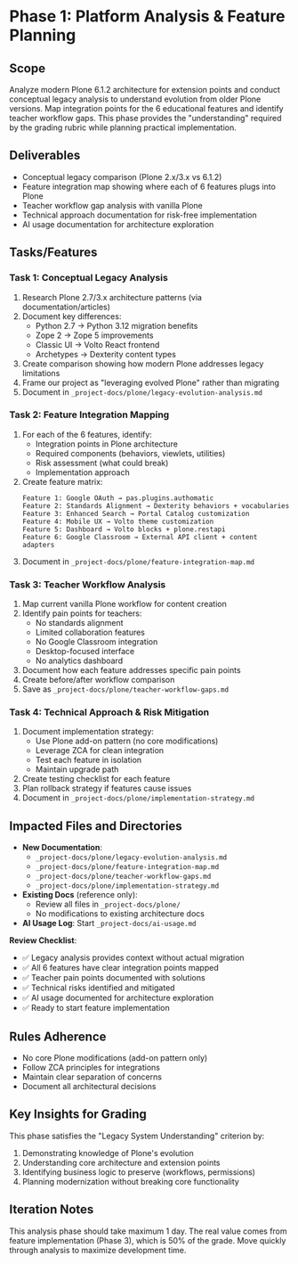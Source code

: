 
# Phase 1: Platform Analysis & Feature Planning

## Scope
Analyze modern Plone 6.1.2 architecture for extension points and conduct conceptual legacy analysis to understand evolution from older Plone versions. Map integration points for the 6 educational features and identify teacher workflow gaps. This phase provides the "understanding" required by the grading rubric while planning practical implementation.

## Deliverables
- Conceptual legacy comparison (Plone 2.x/3.x vs 6.1.2)
- Feature integration map showing where each of 6 features plugs into Plone
- Teacher workflow gap analysis with vanilla Plone
- Technical approach documentation for risk-free implementation
- AI usage documentation for architecture exploration

## Tasks/Features

### Task 1: Conceptual Legacy Analysis
1. Research Plone 2.7/3.x architecture patterns (via documentation/articles)
2. Document key differences:
   - Python 2.7 → Python 3.12 migration benefits
   - Zope 2 → Zope 5 improvements  
   - Classic UI → Volto React frontend
   - Archetypes → Dexterity content types
3. Create comparison showing how modern Plone addresses legacy limitations
4. Frame our project as "leveraging evolved Plone" rather than migrating
5. Document in `_project-docs/plone/legacy-evolution-analysis.md`

### Task 2: Feature Integration Mapping
1. For each of the 6 features, identify:
   - Integration points in Plone architecture
   - Required components (behaviors, viewlets, utilities)
   - Risk assessment (what could break)
   - Implementation approach
2. Create feature matrix:
   ```
   Feature 1: Google OAuth → pas.plugins.authomatic
   Feature 2: Standards Alignment → Dexterity behaviors + vocabularies
   Feature 3: Enhanced Search → Portal Catalog customization
   Feature 4: Mobile UX → Volto theme customization
   Feature 5: Dashboard → Volto blocks + plone.restapi
   Feature 6: Google Classroom → External API client + content adapters
   ```
3. Document in `_project-docs/plone/feature-integration-map.md`

### Task 3: Teacher Workflow Analysis
1. Map current vanilla Plone workflow for content creation
2. Identify pain points for teachers:
   - No standards alignment
   - Limited collaboration features
   - No Google Classroom integration
   - Desktop-focused interface
   - No analytics dashboard
3. Document how each feature addresses specific pain points
4. Create before/after workflow comparison
5. Save as `_project-docs/plone/teacher-workflow-gaps.md`

### Task 4: Technical Approach & Risk Mitigation
1. Document implementation strategy:
   - Use Plone add-on pattern (no core modifications)
   - Leverage ZCA for clean integration
   - Test each feature in isolation
   - Maintain upgrade path
2. Create testing checklist for each feature
3. Plan rollback strategy if features cause issues
4. Document in `_project-docs/plone/implementation-strategy.md`

## Impacted Files and Directories
- **New Documentation**: 
  - `_project-docs/plone/legacy-evolution-analysis.md`
  - `_project-docs/plone/feature-integration-map.md`
  - `_project-docs/plone/teacher-workflow-gaps.md`
  - `_project-docs/plone/implementation-strategy.md`
- **Existing Docs** (reference only):
  - Review all files in `_project-docs/plone/`
  - No modifications to existing architecture docs
- **AI Usage Log**: Start `_project-docs/ai-usage.md`

**Review Checklist**:
- ✅ Legacy analysis provides context without actual migration
- ✅ All 6 features have clear integration points mapped
- ✅ Teacher pain points documented with solutions
- ✅ Technical risks identified and mitigated
- ✅ AI usage documented for architecture exploration
- ✅ Ready to start feature implementation

## Rules Adherence
- No core Plone modifications (add-on pattern only)
- Follow ZCA principles for integrations
- Maintain clear separation of concerns
- Document all architectural decisions

## Key Insights for Grading
This phase satisfies the "Legacy System Understanding" criterion by:
1. Demonstrating knowledge of Plone's evolution
2. Understanding core architecture and extension points
3. Identifying business logic to preserve (workflows, permissions)
4. Planning modernization without breaking core functionality

## Iteration Notes
This analysis phase should take maximum 1 day. The real value comes from feature implementation (Phase 3), which is 50% of the grade. Move quickly through analysis to maximize development time. 